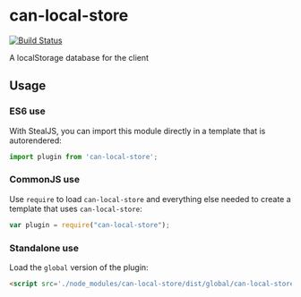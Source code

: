 # can-local-store

[![Build Status](https://travis-ci.org/canjs/can-local-store.svg?branch=master)](https://travis-ci.org/canjs/can-local-store)

A localStorage database for the client

## Usage

### ES6 use

With StealJS, you can import this module directly in a template that is autorendered:

```js
import plugin from 'can-local-store';
```

### CommonJS use

Use `require` to load `can-local-store` and everything else
needed to create a template that uses `can-local-store`:

```js
var plugin = require("can-local-store");
```

### Standalone use

Load the `global` version of the plugin:

```html
<script src='./node_modules/can-local-store/dist/global/can-local-store.js'></script>
```
